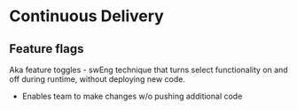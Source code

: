 # Continuous Delivery

## Feature flags
Aka feature toggles - swEng technique that turns select functionality on and off during runtime, without deploying new code.
* Enables team to make changes w/o pushing additional code